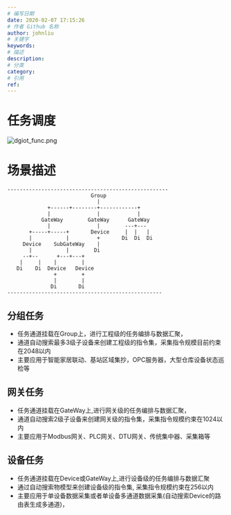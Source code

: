 ```yaml
---
# 编写日期
date: 2020-02-07 17:15:26
# 作者 Github 名称
author: johnliu
# 关键字
keywords:
# 描述
description:
# 分类
category: 
# 引用
ref:
---
```


# 任务调度

![dgiot_func.png](http://dgiot-1253666439.cos.ap-shanghai-fsi.myqcloud.com/shuwa_tech/zh/backend/dgiot/dgiot_func.png)

# 场景描述

```
----------------------------------------------------                                 
                           Group              
	                         |                 
	         +------+--------+------------+          
	         |               |            |   
	       GateWay        GateWay      GateWay  
	         |               |        ---+---     
	   +-----+-----+       Device     |  |   |
	   |           |         +       Di  Di  Di
	 Device    SubGateWay    |            
	   |           |        Di            
	 --+--      +---+---+              
	|     |    |        |              
   Di    Di  Device   Device 
               +        +
               |        |  
              Di       Di   
--------------------------------------------------  
```   
## 分组任务
 + 任务通道挂载在Group上，进行工程级的任务编排与数据汇聚，
 + 通道自动搜索最多3级子设备来创建工程级的指令集，采集指令规模目前约束在2048以内
 + 主要应用于智能家居联动、基站区域集抄，OPC服务器，大型仓库设备状态巡检等
 
## 网关任务
 + 任务通道挂载在GateWay上,进行网关级的任务编排与数据汇聚，
 + 通道自动搜索2级子设备来创建网关级的指令集，采集指令规模约束在1024以内
 + 主要应用于Modbus网关、PLC网关、DTU网关、传统集中器、采集箱等
 
## 设备任务
 + 任务通道挂载在Device或GateWay上,进行设备级的任务编排与数据汇聚
 + 通过自动搜索物模型来创建设备级的指令集, 采集指令规模约束在256以内
 + 主要应用于单设备数据采集或者单设备多通道数据采集(自动搜索Device的路由表生成多通道)，
  